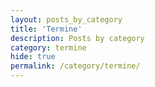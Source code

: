 ```yaml
---
layout: posts_by_category
title: 'Termine'
description: Posts by category
category: termine
hide: true
permalink: /category/termine/
---
```

